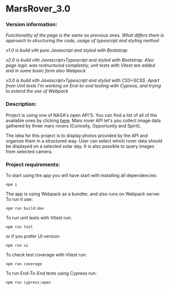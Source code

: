 # MarsRover_3.0
### Version information:
*Functionality of the page is the same as previous ones. What differs them is approach to structuring the code, usage of typescript and styling method*

*v1.0 is build vith pure Javascript and styled with Bootstrap*

*v2.0 is build vith Javascript+Typescript and styled with Bootstrap. Also page logic was restructured completely, unit tests with Vitest are added and in some basic form also Webpack*

*v3.0 is build vith Javascript+Typescript and styled with CSS+SCSS. Apart from Unit tests I'm working on End-to-end testing with Cypress, and trying to extend the use of Webpack*

### Description:

Project is using one of NASA's open API'S. You can find a list of all of the available ones by clicking [here](https://api.nasa.gov/). Mars rover API let's you collect image data gathered by three mars rovers (Curiosity, Opportunity and Spirit).

The idea for this project is to display photos provided by the API and organize them in a structured way. User can select which rover data should be displayed on a selected solar day. It is also possible to query images from selected camera.

### Project requirements:

To start using the app you will have start with installing all dependencies: 

`npm i`

The app is using Webpack as a bundler, and also runs on Webpack server. To run it use:

`npm run build:dev`

To run unit tests with Vitest run:

`npm run test` 

or if you prefer UI version: 

`npm run ui`

To check test coverage with Vitest run:

`npm run coverage`

To run End-To-End tests using Cypress run:

`npm run cypress:open`
